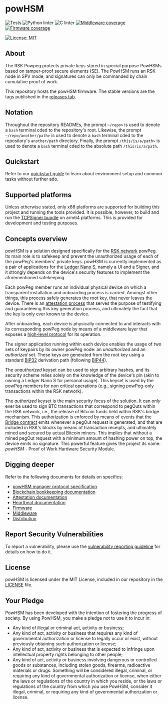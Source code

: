 # powHSM

![Tests](https://github.com/rsksmart/rsk-powhsm/actions/workflows/run-tests.yml/badge.svg)
![Python linter](https://github.com/rsksmart/rsk-powhsm/actions/workflows/lint-python.yml/badge.svg)
![C linter](https://github.com/rsksmart/rsk-powhsm/actions/workflows/lint-c.yml/badge.svg)
[![Middleware coverage](https://img.shields.io/endpoint?url=https://d16sboe9lzo4ru.cloudfront.net/powhsm_5.2.x/middleware_coverage_report/badge.json)](https://d16sboe9lzo4ru.cloudfront.net/powhsm_5.2.x/middleware_coverage_report/index.html)
[![Firmware coverage](https://img.shields.io/endpoint?url=https://d16sboe9lzo4ru.cloudfront.net/powhsm_5.2.x/firmware_coverage_report/badge.json)](https://d16sboe9lzo4ru.cloudfront.net/powhsm_5.2.x/firmware_coverage_report/index.html)

[![License: MIT](https://img.shields.io/badge/License-MIT-yellow.svg)](./LICENSE)

## About

The RSK Powpeg protects private keys stored in special purpose PowHSMs based on tamper-proof secure elements (SE). The PowHSM runs an RSK node in SPV mode, and signatures can only be commanded by chain cumulative proof of work.

This repository hosts the powHSM firmware. The stable versions are the tags published in the [releases tab](https://github.com/rsksmart/rsk-powhsm/releases).

## Notation

Throughout the repository READMEs, the prompt `~/repo>` is used to denote a `bash` terminal cded to the repository's root. Likewise, the prompt `~/repo/another/path>` is used to denote a `bash` terminal cded to the repository's `another/path` directory. Finally, the prompt `/this/is/a/path>` is used to denote a `bash` terminal cded to the absolute path `/this/is/a/path`.

## Quickstart

Refer to our [quickstart guide](./QUICKSTART.md) to learn about environment setup and common tasks without further ado.

## Supported platforms

Unless otherwise stated, only x86 platforms are supported for building this project and running the tools provided. It is possible, however, to build and run the [TCPSigner bundle](./utils/tcpsigner-bundle/README.md) on arm64 platforms. This is provided for development and testing purposes.

## Concepts overview

powHSM is a solution designed specifically for the [RSK network](https://www.rsk.co/) powPeg. Its main role is to safekeep and prevent the unauthorized usage of each of the powPeg's members' private keys. powHSM is currently implemented as a pair of applications for the [Ledger Nano S](https://shop.ledger.com/products/ledger-nano-s), namely a UI and a Signer, and it strongly depends on the device's security features to implement the aforementioned safekeeping.

Each powPeg member runs an individual physical device on which a transparent installation and onboarding process is carried. Amongst other things, this process safely generates the root key, that never leaves the device. There is an [attestation process](./docs/attestation.md) that serves the purpose of testifying and guaranteeing this key generation process, and ultimately the fact that the key is only ever known to the device.

After onboarding, each device is physically connected to and interacts with its corresponding powPeg node by means of a middleware layer that exposes a [high-level protocol](./docs/protocol.md) for its operation.

The signer application running within each device enables the usage of two sets of keypairs by its owner powPeg node: an _unauthorized_ and an _authorized_ set. These keys are generated from the root key using a standard [BIP32](https://github.com/bitcoin/bips/blob/master/bip-0032.mediawiki) derivation path (following [BIP44](https://github.com/bitcoin/bips/blob/master/bip-0044.mediawiki)).

The _unauthorized_ keyset can be used to sign arbitrary hashes, and its security scheme relies solely on the knowledge of the device's pin (akin to owning a Ledger Nano S for personal usage). This keyset is used by the powPeg members for non critical operations (e.g., signing powPeg-only transactions within the RSK network).

The _authorized_ keyset is the main security focus of the solution. It can _only_ ever be used to sign BTC transactions that correspond to pegOuts within the RSK network, i.e., the release of Bitcoin funds held within RSK's bridge mechanism. This authorization is enforced by means of events that the [Bridge contract](https://explorer.rsk.co/address/0x0000000000000000000000000000000001000006) emits whenever a pegOut request is generated, and that are included in RSK's blocks by means of transaction receipts, and ultimately mined and secured by actual Bitcoin miners. This implies that without a mined pegOut request with a minimum amount of hashing power on top, the device emits no signature. This powerful feature gives the project its name: _powHSM_ - Proof of Work Hardware Security Module.

## Digging deeper

Refer to the following documents for details on specifics:

- [powHSM manager protocol specification](./docs/protocol.md)
- [Blockchain bookkeeping documentation](./docs/blockchain-bookkeeping.md)
- [Attestation documentation](./docs/attestation.md)
- [Heartbeat documentation](./docs/heartbeat.md)
- [Firmware](./firmware/README.md)
- [Middleware](./middleware/README.md)
- [Distribution](./dist/README.md)

## Report Security Vulnerabilities

To report a vulnerability, please use the [vulnerability reporting guideline](./SECURITY.md) for details on how to do it.

## License

powHSM is licensed under the MIT License, included in our repository in the [LICENSE](./LICENSE) file.

## Your Pledge

PowHSM has been developed with the intention of fostering the progress of society. By using PowHSM, you make a pledge not to use it to incur in:
- Any kind of illegal or criminal act, activity or business;
- Any kind of act, activity or business that requires any kind of governmental authorization or license to legally occur or exist, without previously obtaining such authorization or license;
- Any kind of act, activity or business that is expected to infringe upon intellectual property rights belonging to other people;
- Any kind of act, activity or business involving dangerous or controlled goods or substances, including stolen goods, firearms, radioactive materials or drugs.
Something will be considered illegal, criminal, or requiring any kind of governmental authorization or license, when either the laws or regulations of the country in which you reside, or the laws or regulations of the country from which you use PowHSM, consider it illegal, criminal, or requiring any kind of governmental authorization or license.
